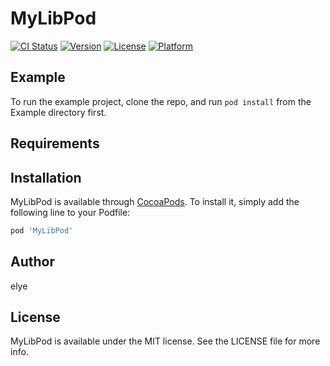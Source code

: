 # MyLibPod

[![CI Status](https://img.shields.io/travis/elye/MyLibPod.svg?style=flat)](https://travis-ci.org/elye/MyLibPod)
[![Version](https://img.shields.io/cocoapods/v/MyLibPod.svg?style=flat)](https://cocoapods.org/pods/MyLibPod)
[![License](https://img.shields.io/cocoapods/l/MyLibPod.svg?style=flat)](https://cocoapods.org/pods/MyLibPod)
[![Platform](https://img.shields.io/cocoapods/p/MyLibPod.svg?style=flat)](https://cocoapods.org/pods/MyLibPod)

## Example

To run the example project, clone the repo, and run `pod install` from the Example directory first.

## Requirements

## Installation

MyLibPod is available through [CocoaPods](https://cocoapods.org). To install
it, simply add the following line to your Podfile:

```ruby
pod 'MyLibPod'
```

## Author

elye

## License

MyLibPod is available under the MIT license. See the LICENSE file for more info.
